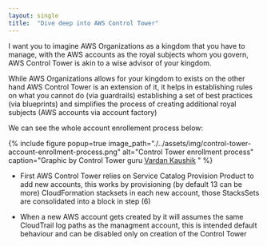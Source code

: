 ```yaml
---
layout: single
title:  "Dive deep into AWS Control Tower"
---
```


I want you to imagine AWS Organizations as a kingdom that you have to manage, with the AWS accounts as the royal subjects whom you govern, AWS Control Tower is akin to a wise advisor of your kingdom.

While AWS Organizations allows for your kingdom to exists on the other hand AWS Control Tower is an extension of it, it helps in establishing rules on what you cannot do (via guardrails) establishing a set of best practices (via blueprints) and simplifies the process of creating additional royal subjects (AWS accounts via account factory)

We can see the whole account enrollement process below:

{% include figure popup=true image_path="./../assets/img/control-tower-account-enrollment-process.png" alt="Control Tower enrollment process" caption="Graphic by Control Tower guru [Vardan Kaushik](https://www.linkedin.com/in/vardankaushik)
" %}

- First AWS Control Tower relies on Service Catalog Provision Product to add new accounts, this works by provisioning (by default 13 can be more) CloudFormation stacksets in each new account, those StacksSets are consolidated into a block in step (6) 

- When a new AWS account gets created by it will assumes the same CloudTrail log paths as the managment account, this is intended default behaviour and can be disabled only on creation of the Control Tower
